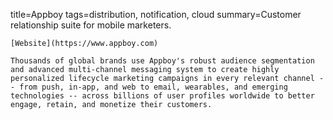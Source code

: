 title=Appboy
tags=distribution, notification, cloud
summary=Customer relationship suite for mobile marketers.
~~~~~~
[Website](https://www.appboy.com)

Thousands of global brands use Appboy's robust audience segmentation and advanced multi-channel messaging system to create highly personalized lifecycle marketing campaigns in every relevant channel -- from push, in-app, and web to email, wearables, and emerging technologies -- across billions of user profiles worldwide to better engage, retain, and monetize their customers.

